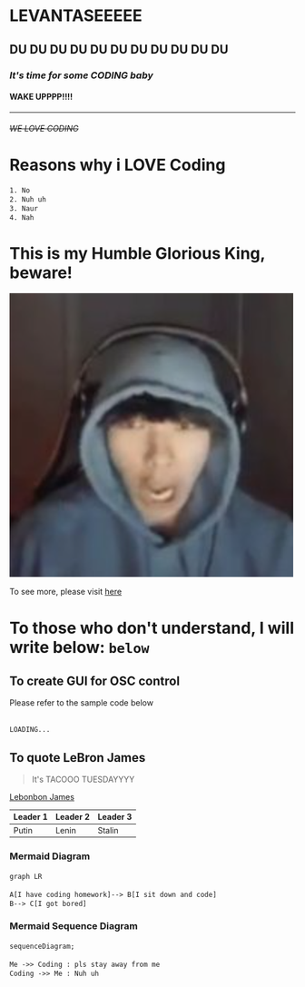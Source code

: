 # **LEVANTASEEEEE**
##  DU DU DU DU DU DU DU DU DU DU DU

### *It's time for some CODING baby*
#### WAKE UPPPP!!!!
---
###### ~~WE LOVE CODING~~

# Reasons why i LOVE Coding
    1. No
    2. Nuh uh
    3. Naur
    4. Nah

# This is my Humble Glorious King, beware!

![Alt text](ab58c311-fe6f-4836-a3f4-e097ae24bdb4-1661854223680.webp) 

To see more, please visit [here](https://www.twitch.tv/sinatraa)

# To those who don't understand, I will write below: `below`

## To create GUI for OSC control
Please refer to the sample code below

```

LOADING...

```

## To quote LeBron James

> It's TACOOO TUESDAYYYY

[Lebonbon James](https://knowyourmeme.com/memes/lebron-james-you-are-my-sunshine-edits)


|Leader 1 | Leader 2 | Leader 3 |
|--------|-----------|---------|
| Putin | Lenin | Stalin|
### Mermaid Diagram
```mermaid
graph LR

A[I have coding homework]--> B[I sit down and code]
B--> C[I got bored]
```
### Mermaid Sequence Diagram

```mermaid
sequenceDiagram;

Me ->> Coding : pls stay away from me
Coding ->> Me : Nuh uh
```